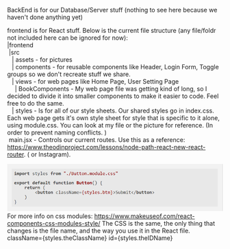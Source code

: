 BackEnd is for our Database/Server stuff (nothing to see here because we haven't done anything yet)

frontend is for React stuff. 
Below is the current file structure (any file/foldr not included here can be ignored for now):  <br />
    |frontend  <br />
    &nbsp;|src  <br />
    &ensp;  | assets - for pictures  <br />
    &ensp;  | components - for reusable components like Header, Login Form, Toggle groups so we don't recreate stuff we share.   <br />
    &ensp;  | views - for web pages like Home Page, User Setting Page  <br />
    &emsp;      | BookComponents - My web page file was getting kind of long, so I decided to divide it into smaller components to make it easier to code. Feel free to do the same.  <br />
    &ensp;  | styles - Is for all of our style sheets. Our shared styles go in index.css. Each web page gets it's own style sheet for style that is specific to it alone, using module.css. You can look at my file or the picture for reference. (In order to prevent naming conflicts. ) <br />
    &nbsp;main.jsx - Controls our current routes. Use this as a reference: https://www.theodinproject.com/lessons/node-path-react-new-react-router. ( or Instagram). <br />


![alt text](https://github.com/enibalo/MyBookList/blob/df0f2a74df878fad422894dcb4b4e3c4ca32a8f2/frontend/src/assets/image.png)
For more info on css modules: https://www.makeuseof.com/react-components-css-modules-style/
The CSS is the same, the only thing that changes is the file name, and the way you use it in the React file. className={styles.theClassName} id={styles.theIDName}




